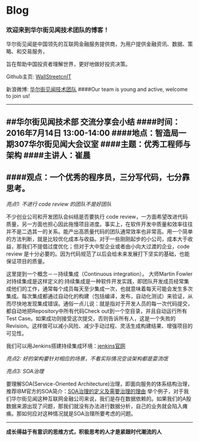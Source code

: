 # Blog
### 欢迎来到华尔街见闻技术团队的博客！
华尔街见闻是中国领先的互联网金融服务提供商，为用户提供金融资讯、数据、策略、和交易服务，

旨在帮助中国投资者理解世界，更好地做好投资决策。

Github主页: [WallStreetcnIT](https://github.com/WallStreetcnIT/ "Title")

新浪微博: [华尔街见闻技术团队](http://weibo.com/5977281147/profile?topnav=1&wvr=6/ "Title")
####Our team is young and active, welcome to join us!


---
##华尔街见闻技术部 交流分享会小结
####时间：2016年7月14日 13:00-14:00
####地点：智造局一期307华尔街见闻大会议室
####主题：优秀工程师与架构
####主讲人：崔晨 
---
####**观点：一个优秀的程序员，三分写代码，七分靠思考。**
---
_亮点1: 不进行 code review 的团队不是好团队_

不少创业公司和开发团队会纠结是否要执行 code review，一方面希望改进代码质量，另一方面也担心因此拖慢项目进度。事实上，在软件开发中质量和效率往往并不是二选其一的关系。能产出高质量代码的团队通常效率也非常高。用一个简单的方法判断，就是比较优化成本与收益。对于一些刚刚起步的小公司，成本大于收益，那我们不提倡过度优化；但对于大中型企业或者由小向大过渡的企业，code review 是十分必要的。因为代码规范了以后会给未来发展打下坚实的基础，也能保证项目的质量。

这里提到一个概念－－持续集成（Continuous integration）。
大师Martin Fowler对持续集成是这样定义的:持续集成是一种软件开发实践，即团队开发成员经常集成他们的工作，通常每个成员每天至少集成一次，也就意味着每天可能会发生多次集成。每次集成都通过自动化的构建（包括编译，发布，自动化测试）来验证，从而尽快地发现集成错误。通俗一点儿说：就是指对于开发人员的每一次代码提交，都自动地把Repository中所有代码Check out到一个空目录，并且自动运行所有Test Case。如果成功则接受这次提交，否则告诉所有人，这是一个失败的Revision。这样做可以减小风险、减少手动过程、灵活生成构建结果、增强项目的可见性。

我们可以用Jenkins搭建持续集成环境：[jenkins官网](https://jenkins.io/index.html "Title") 
 
_亮点2: 好的架构要针对相应的场景，不看实际情况空谈架构都是耍流氓_

_亮点3: SOA治理_

要理解SOA(Service-Oriented Architecture)治理，即面向服务的体系结构治理，推荐IBM官方的SOA简介：[SOA治理的定义及需要治理的理由](http://www.ibm.com/developerworks/cn/webservices/ar-servgov/ "Title") 
举个例子，对于我们华尔街见闻这种互联网金融公司来说，我们是存在数据依赖的。如果我们的A股数据来源出现了问题，那我们就没有办法进行数据分析，自己的业务就会陷入瘫痪。那如何应对这种情况就是SOA治理所要考虑的问题。

---
**成长得益于有意识的思维方式，积极思考的人才是紧跟时代潮流的人**

